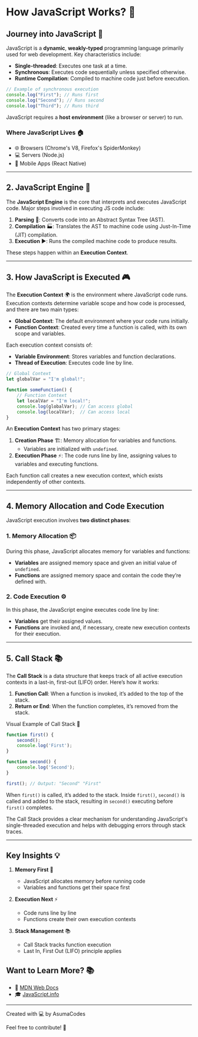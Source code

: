 # How JavaScript Works? 🚀

## Journey into JavaScript 🌟
JavaScript is a **dynamic**, **weakly-typed** programming language primarily used for web development. Key characteristics include:
- **Single-threaded**: Executes one task at a time.
- **Synchronous**: Executes code sequentially unless specified otherwise.
- **Runtime Compilation**: Compiled to machine code just before execution.

```javascript
// Example of synchronous execution
console.log("First"); // Runs first
console.log("Second"); // Runs second
console.log("Third"); // Runs third
```

JavaScript requires a **host environment** (like a browser or server) to run.

### Where JavaScript Lives 🏠
- 🌐 Browsers (Chrome's V8, Firefox's SpiderMonkey)
- 💻 Servers (Node.js)
- 📱 Mobile Apps (React Native)

---

## 2. JavaScript Engine 🔧
The **JavaScript Engine** is the core that interprets and executes JavaScript code. Major steps involved in executing JS code include:
1. **Parsing** 📝: Converts code into an Abstract Syntax Tree (AST).
2. **Compilation** 🏭: Translates the AST to machine code using Just-In-Time (JIT) compilation.
3. **Execution** ▶️: Runs the compiled machine code to produce results.

These steps happen within an **Execution Context**.

---

## 3. How JavaScript is Executed 🎮
The **Execution Context** 🌍 is the environment where JavaScript code runs. Execution contexts determine variable scope and how code is processed, and there are two main types:

- **Global Context**: The default environment where your code runs initially.
- **Function Context**: Created every time a function is called, with its own scope and variables.

Each execution context consists of:
- **Variable Environment**: Stores variables and function declarations.
- **Thread of Execution**: Executes code line by line.

```javascript
// Global Context
let globalVar = "I'm global!";

function someFunction() {
    // Function Context
    let localVar = "I'm local!";
    console.log(globalVar); // Can access global
    console.log(localVar);  // Can access local
}
```

An **Execution Context** has two primary stages:
1. **Creation Phase** 🏗️: Memory allocation for variables and functions.
   - Variables are initialized with `undefined`.
2. **Execution Phase** ⚡: The code runs line by line, assigning values to variables and executing functions.

Each function call creates a new execution context, which exists independently of other contexts.

---

## 4. Memory Allocation and Code Execution
JavaScript execution involves **two distinct phases**:

### 1. Memory Allocation 📦
During this phase, JavaScript allocates memory for variables and functions:
- **Variables** are assigned memory space and given an initial value of `undefined`.
- **Functions** are assigned memory space and contain the code they’re defined with.

### 2. Code Execution ⚙️
In this phase, the JavaScript engine executes code line by line:
- **Variables** get their assigned values.
- **Functions** are invoked and, if necessary, create new execution contexts for their execution.

---

## 5. Call Stack 📚
The **Call Stack** is a data structure that keeps track of all active execution contexts in a last-in, first-out (LIFO) order. Here’s how it works:
1. **Function Call**: When a function is invoked, it’s added to the top of the stack.
2. **Return or End**: When the function completes, it’s removed from the stack.

Visual Example of Call Stack 🎨
```javascript
function first() {
    second();
    console.log('First');
}

function second() {
    console.log('Second');
}

first(); // Output: "Second" "First"
```

When `first()` is called, it’s added to the stack. Inside `first()`, `second()` is called and added to the stack, resulting in `second()` executing before `first()` completes.

The Call Stack provides a clear mechanism for understanding JavaScript's single-threaded execution and helps with debugging errors through stack traces.

---

## Key Insights 💡

1. **Memory First** 🧠
   - JavaScript allocates memory before running code
   - Variables and functions get their space first

2. **Execution Next** ⚡
   - Code runs line by line
   - Functions create their own execution contexts

3. **Stack Management** 📚
   - Call Stack tracks function execution
   - Last In, First Out (LIFO) principle applies

## Want to Learn More? 📚

- 📖 [MDN Web Docs](https://developer.mozilla.org/en-US/docs/Web/JavaScript)
- 🎓 [JavaScript.info](https://javascript.info/)

---
Created with 💻 by AsumaCodes

Feel free to contribute! 🌟
